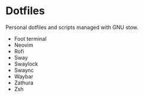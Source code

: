 # Dotfiles

Personal dotfiles and scripts managed with GNU stow.

- Foot terminal
- Neovim
- Rofi
- Sway
- Swaylock
- Swaync
- Waybar
- Zathura
- Zsh
